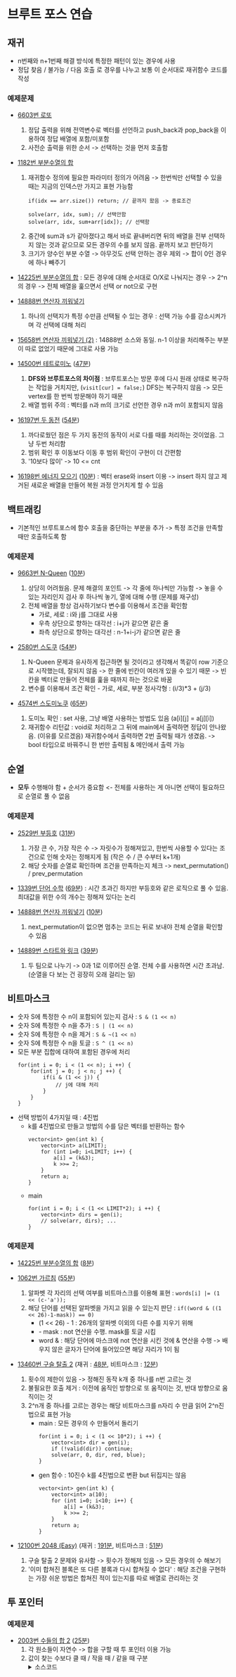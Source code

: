 # 브루트 포스 연습

## 재귀
- n번째와 n+1번째 해결 방식에 특정한 패턴이 있는 경우에 사용
- 정답 찾음 / 불가능 / 다음 호출 로 경우를 나누고 보통 이 순서대로 재귀함수 코드를 작성

### 예제문제
- [6603번 로또](https://www.acmicpc.net/problem/6603)
    1. 정답 출력을 위해 전역변수로 벡터를 선언하고 push_back과 pop_back을 이용하여 정답 배열에 포함/미포함
    2. 사전순 출력을 위한 순서 -> 선택하는 것을 먼저 호출함

- [1182번 부분수열의 합](https://www.acmicpc.net/problem/1182)
    1. 재귀함수 정의에 필요한 파라미터 정의가 어려움 -> 한번씩만 선택할 수 있을 때는 지금의 인덱스만 가지고 표현 가능함
        ```
        if(idx == arr.size()) return; // 끝까지 왔음 -> 종료조건

        solve(arr, idx, sum); // 선택안함
        solve(arr, idx, sum+arr[idx]); // 선택함
        ```
    2. 중간에 sum과 s가 같아졌다고 해서 바로 끝내버리면 뒤의 배열을 전부 선택하지 않는 것과 같으므로 모든 경우의 수를 보지 않음. 끝까지 보고 판단하기
    3. 크기가 양수인 부분 수열 -> 아무것도 선택 안하는 경우 제외 -> 합이 0인 경우에 하나 빼주기

- [14225번 부분수열의 합](https://www.acmicpc.net/problem/14225)
    : 모든 경우에 대해 순서대로 O/X로 나눠지는 경우 -> 2^n의 경우 -> 전체 배열을 훑으면서 선택 or not으로 구현

- [14888번 연산자 끼워넣기](https://www.acmicpc.net/problem/14888)
    1. 하나의 선택지가 특정 수만큼 선택될 수 있는 경우 : 선택 가능 수를 감소시켜가며 각 선택에 대해 처리

- [15658번 연산자 끼워넣기 (2)](https://www.acmicpc.net/problem/15658)
    : 14888번 소스와 동일. n-1 이상을 처리해주는 부분이 따로 없었기 때문에 그대로 사용 가능

- [14500번 테트로미노](https://www.acmicpc.net/problem/14500) ([47분](./14500.cpp))
    1. **DFS와 브루트포스의 차이점** : 브루트포스는 방문 후에 다시 원래 상태로 복구하는 작업을 거치지만, (``` visit[cur] = false; ```) DFS는 복구하지 않음 -> 모든 vertex를 한 번씩 방문해야 하기 때문
    2. 배열 범위 주의 : 벡터를 n과 m의 크기로 선언한 경우 n과 m이 포함되지 않음

- [16197번 두 동전](https://www.acmicpc.net/problem/16197) ([54분](./16197.cpp))
    1. 까다로웠던 점은 두 가지 동전의 동작이 서로 다를 때를 처리하는 것이었음. 그냥 두번 처리함
    2. 범위 확인 후 이동보다 이동 후 범위 확인이 구현이 더 간편함
    2. '10보다 많이' -> 10 <= cnt

- [16198번 에너지 모으기](https://www.acmicpc.net/problem/16198) ([10분](./16198.cpp))
    : 벡터 erase와 insert 이용 -> insert 하지 않고 제거된 새로운 배열을 만들어 복원 과정 안거치게 할 수 있음

## 백트래킹
- 기본적인 브루트포스에 함수 호출을 중단하는 부분을 추가 -> 특정 조건을 만족할 때만 호출하도록 함

### 예제문제
- [9663번 N-Queen](https://www.acmicpc.net/problem/9663) ([10분](./9663.cpp))
    1. 상당히 어려웠음. 문제 해결의 포인트 -> 각 줄에 하나씩만 가능함 -> 놓을 수 있는 자리인지 검사 후 하나씩 놓기, 열에 대해 수행 (문제를 재구성)
    2. 전체 배열을 항상 검사하기보다 변수를 이용해서 조건을 확인함
        - 가로, 세로 : i와 j를 그대로 사용
        - 우측 상단으로 향하는 대각선 : i+j가 같으면 같은 줄
        - 좌측 상단으로 향하는 대각선 : n-1+i-j가 같으면 같은 줄

- [2580번 스도쿠](https://www.acmicpc.net/problem/2580) ([54분](./2580.cpp))
    1. N-Queen 문제과 유사하게 접근하면 될 것이라고 생각해서 똑같이 row 기준으로 시작했는데, 잘되지 않음 -> 한 줄에 빈칸이 여러개 있을 수 있기 때문 -> 빈칸을 벡터로 만들어 전체를 훑을 때까지 하는 것으로 바꿈
    2. 변수를 이용해서 조건 확인 - 가로, 세로, 부분 정사각형 : (i/3)*3 + (j/3)

- [4574번 스도미노쿠](https://www.acmicpc.net/problem/4574) ([65분](./4574.cpp))
    1. 도미노 확인 : set 사용, 그냥 배열 사용하는 방법도 있음 (a[i][j] = a[j][i])
    2. 재귀함수 리턴값 : void로 처리하고 그 뒤에 main에서 출력하면 정답이 안나왔음. (이유를 모르겠음) 재귀함수에서 출력하면 2번 출력될 때가 생겼음. -> bool 타입으로 바꿔주니 한 번만 출력됨 & 메인에서 출력 가능

## 순열
- **모두** 수행해야 함 + 순서가 중요함 <- 전체를 사용하는 게 아니면 선택이 필요하므로 순열로 풀 수 없음

### 예제문제
- [2529번 부등호](https://www.acmicpc.net/problem/2529) ([31분](./2529.cpp))
    1. 가장 큰 수, 가장 작은 수 -> 자릿수가 정해져있고, 한번씩 사용할 수 있다는 조건으로 인해 숫자는 정해지게 됨 (작은 수 / 큰 수부터 k+1개)
    2. 해당 숫자를 순열로 확인하며 조건을 만족하는지 체크 -> next_permutation() / prev_permutation

- [1339번 단어 수학](https://www.acmicpc.net/problem/1339) ([69분](./1339.cpp))
    : 시간 초과긴 하지만 부등호와 같은 로직으로 풀 수 있음. 최대값을 위한 수의 개수는 정해져 있다는 논리

- [14888번 연산자 끼워넣기](https://www.acmicpc.net/problem/14888) ([10분](./14888_2.cpp))
    1. next_permutation이 없으면 멈추는 코드는 뒤로 보내야 전체 순열을 확인할 수 있음

- [14889번 스타트와 링크](https://www.acmicpc.net/problem/14889) ([39분](./14889.cpp))
    1. 두 팀으로 나누기 -> 0과 1로 이루어진 순열. 전체 수를 사용하면 시간 초과남. (순열을 다 보는 건 굉장히 오래 걸리는 일)

## 비트마스크
- 숫자 S에 특정한 수 n이 포함되어 있는지 검사 : ```S & (1 << n)```
- 숫자 S에 특정한 수 n을 추가 : ```S | (1 << n)```
- 숫자 S에 특정한 수 n을 제거 : ```S & ~(1 << n)```
- 숫자 S에 특정한 수 n을 토글 : ```S ^ (1 << n)```
- 모든 부분 집합에 대하여 포함된 경우에 처리
    ```:cpp
    for(int i = 0; i < (1 << n); i ++) {
        for(int j = 0; j < n; j ++) {
            if(i & (1 << j)) {
                // j에 대해 처리
            }
        }
    }
    ```
- 선택 방법이 4가지일 때 : 4진법
    - k를 4진법으로 만들고 방법의 수를 담은 벡터를 반환하는 함수
        ```:cpp
        vector<int> gen(int k) {
            vector<int> a(LIMIT);
            for (int i=0; i<LIMIT; i++) {
                a[i] = (k&3);
                k >>= 2;
            }
            return a;
        }
        ```
    - main
        ```:cpp
        for(int i = 0; i < (1 << LIMIT*2); i ++) {
            vector<int> dirs = gen(i);
            // solve(arr, dirs); ...
        }
        ```

### 예제문제
- [14225번 부분수열의 합](https://www.acmicpc.net/problem/14225) ([8분](./14225_2.cpp))

- [1062번 가르침](https://www.acmicpc.net/problem/1062) ([55분](./1062.cpp))
    1. 알파벳 각 자리의 선택 여부를 비트마스크를 이용해 표현 : `words[i] |= (1 << (c-'a')); `
    2. 해당 단어를 선택된 알파벳을 가지고 읽을 수 있는지 판단 : `if((word & ((1 << 26)-1-mask)) == 0)`
        - (1 << 26) - 1 : 26개의 알파벳 이외의 다른 수를 지우기 위해
        - \- mask : not 연산을 수행. mask를 토글 시킴
        - word & : 해당 단어에 마스크에 not 연산을 시킨 것에 & 연산을 수행 -> 배우지 않은 글자가 단어에 들어있으면 해당 자리가 1이 됨

- [13460번 구슬 탈출 2](https://www.acmicpc.net/problem/13460) (재귀 : [48분](./13460.cpp), 비트마스크 : [12분](./13460_2.cpp))
    1. 횟수의 제한이 있음 -> 정해진 동작 k개 중 하나를 n번 고르는 것
    2. 불필요한 호출 제거 : 이전에 움직인 방향으로 또 움직이는 것, 반대 방향으로 움직이는 것 
    3. 2^n개 중 하나를 고르는 경우는 해당 비트마스크를 n자리 수 만큼 읽어 2^n진법으로 표현 가능
        - main : 모든 경우의 수 만들어서 돌리기
            ```:cpp
            for(int i = 0; i < (1 << 10*2); i ++) {
                vector<int> dir = gen(i);
                if (!valid(dir)) continue;
                solve(arr, 0, dir, red, blue);
            }
            ```
        - gen 함수 : 10진수 k를 4진법으로 변환 but 뒤집지는 않음
            ```:cpp
            vector<int> gen(int k) {
                vector<int> a(10);
                for (int i=0; i<10; i++) {
                    a[i] = (k&3);
                    k >>= 2;
                }
                return a;
            }
            ```

- [12100번 2048 (Easy)](https://www.acmicpc.net/problem/12100) (재귀 : [191분](./12100.cpp), 비트마스크 : [51분](./12100_2.cpp))
    1. 구슬 탈출 2 문제와 유사함 -> 횟수가 정해져 있음 -> 모든 경우의 수 해보기
    2. '이미 합쳐진 블록은 또 다른 블록과 다시 합쳐질 수 없다' : 해당 조건을 구현하는 가장 쉬운 방법은 합쳐진 적이 있는지를 따로 배열로 관리하는 것

## 투 포인터

### 예제문제
- [2003번 수들의 합 2](https://www.acmicpc.net/problem/2003) ([25분](./2003.cpp))
    1. 각 원소들이 자연수 -> 합을 구할 때 투 포인터 이용 가능
    2. 값이 찾는 수보다 클 때 / 작을 때 / 같을 때 구분
        <details><summary>소스코드</summary><div markdown="1">
            <pre><code>
            while (left <= right && right < n) {
                if (sum < s) {
                    right += 1;
                    sum += a[right];
                } else if (sum == s) {
                    ans += 1;
                    right += 1;
                    sum += a[right];
                } else if (sum > s) {
                    sum -= a[left];
                    left++;
                    if (left > right && left < n) {
                        right = left;
                        sum = a[left];
                    }
                }
            }
            </code></pre>
            </div></details>